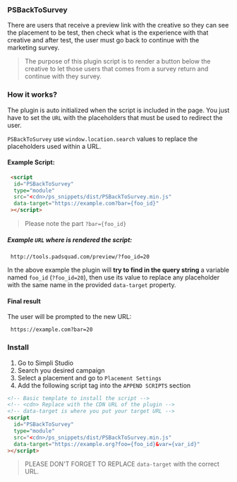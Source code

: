 ### PSBackToSurvey

There are users that receive a preview link with the creative so they can see the placement
to be test, then check what is the experience with that creative and after test, the user must go back to continue with the marketing survey.
 
> The purpose of this plugin script is to render a button below the creative to let those users 
> that comes from a survey return and continue with they survey.

### How it works?

The plugin is auto initialized when the script is included in the page. You just have to set the `URL` with the placeholders that must be used to redirect the user.

`PSBackToSurvey` use `window.location.search` values to replace the placeholders used within a URL.

#### Example Script:
 ```html
  <script
   id="PSBackToSurvey"
   type="module"
   src="<cdn>/ps_snippets/dist/PSBackToSurvey.min.js"
   data-target="https://example.com?bar={foo_id}"
  ></script>
 ```
> Please note the part `?bar={foo_id}`
##### Example `URL` where is rendered the script:
 ```text
  http://tools.padsquad.com/preview/?foo_id=20
  ```
In the above example the plugin will **try to find in the query string** a variable named `foo_id` (`?foo_id=20`), then use its value to replace any placeholder with the same name in the provided `data-target` property.
#### Final result
The user will be prompted to the new URL:
 ```text
  https://example.com?bar=20
 ```

### Install
1. Go to Simpli Studio
2. Search you desired campaign
3. Select a placement and go to `Placement Settings`
4. Add the following script tag into the `APPEND SCRIPTS` section

```html
<!-- Basic template to install the script -->
<!-- <cdn> Replace with the CDN URL of the plugin -->
<!-- data-target is where you put your target URL -->
<script
  id="PSBackToSurvey"
  type="module"
  src="<cdn>/ps_snippets/dist/PSBackToSurvey.min.js"
  data-target="https://example.org?foo={foo_id}&var={var_id}"
></script>
```
> PLEASE DON'T FORGET TO REPLACE  `data-target` with the correct URL.
